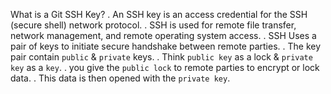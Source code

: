 What is a Git SSH Key?
    . An SSH key is an access credential for the SSH (secure shell) network protocol.
    . SSH is used for remote file transfer, network management, and remote operating system access.
    . SSH Uses a pair of keys to initiate secure handshake between remote parties.
    . The key pair contain `public` & `private` keys.
    . Think `public key` as a lock & `private key` as a `key`.
    . you give the `public lock` to remote parties to encrypt or lock data.
    . This data is then opened with the `private key`.